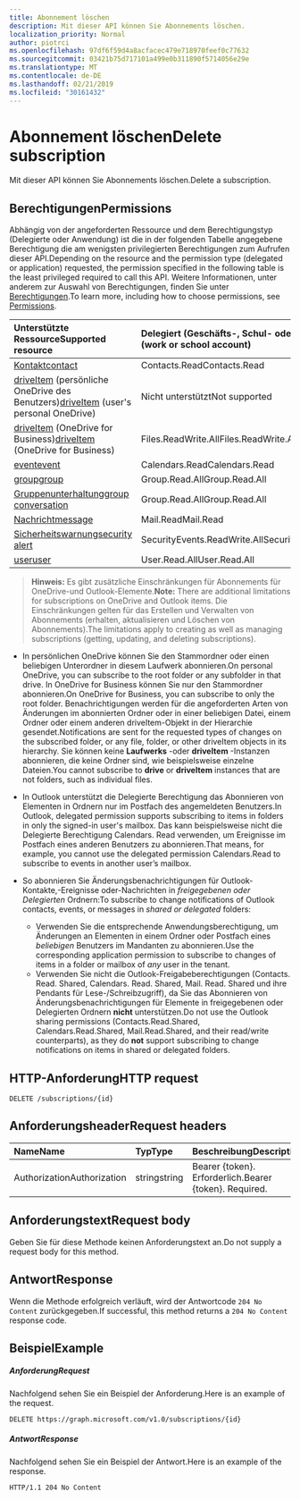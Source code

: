 ```yaml
---
title: Abonnement löschen
description: Mit dieser API können Sie Abonnements löschen.
localization_priority: Normal
author: piotrci
ms.openlocfilehash: 97df6f59d4a8acfacec479e718970feef0c77632
ms.sourcegitcommit: 03421b75d717101a499e0b311890f5714056e29e
ms.translationtype: MT
ms.contentlocale: de-DE
ms.lasthandoff: 02/21/2019
ms.locfileid: "30161432"
---
```

# <a name="delete-subscription"></a><span data-ttu-id="9e273-103">Abonnement löschen</span><span class="sxs-lookup"><span data-stu-id="9e273-103">Delete subscription</span></span>

<span data-ttu-id="9e273-104">Mit dieser API können Sie Abonnements löschen.</span><span class="sxs-lookup"><span data-stu-id="9e273-104">Delete a subscription.</span></span>

## <a name="permissions"></a><span data-ttu-id="9e273-105">Berechtigungen</span><span class="sxs-lookup"><span data-stu-id="9e273-105">Permissions</span></span>

<span data-ttu-id="9e273-106">Abhängig von der angeforderten Ressource und dem Berechtigungstyp (Delegierte oder Anwendung) ist die in der folgenden Tabelle angegebene Berechtigung die am wenigsten privilegierten Berechtigungen zum Aufrufen dieser API.</span><span class="sxs-lookup"><span data-stu-id="9e273-106">Depending on the resource and the permission type (delegated or application) requested, the permission specified in the following table is the least privileged required to call this API.</span></span> <span data-ttu-id="9e273-107">Weitere Informationen, unter anderem zur Auswahl von Berechtigungen, finden Sie unter [Berechtigungen](/graph/permissions-reference).</span><span class="sxs-lookup"><span data-stu-id="9e273-107">To learn more, including how to choose permissions, see [Permissions](/graph/permissions-reference).</span></span>

| <span data-ttu-id="9e273-108">Unterstützte Ressource</span><span class="sxs-lookup"><span data-stu-id="9e273-108">Supported resource</span></span> | <span data-ttu-id="9e273-109">Delegiert (Geschäfts-, Schul- oder Unikonto)</span><span class="sxs-lookup"><span data-stu-id="9e273-109">Delegated (work or school account)</span></span> | <span data-ttu-id="9e273-110">Delegiert (persönliches Microsoft-Konto)</span><span class="sxs-lookup"><span data-stu-id="9e273-110">Delegated (personal Microsoft account)</span></span> | <span data-ttu-id="9e273-111">Anwendung</span><span class="sxs-lookup"><span data-stu-id="9e273-111">Application</span></span> |
|:-----|:-----|:-----|:-----|
|[<span data-ttu-id="9e273-112">Kontakt</span><span class="sxs-lookup"><span data-stu-id="9e273-112">contact</span></span>](../resources/contact.md) | <span data-ttu-id="9e273-113">Contacts.Read</span><span class="sxs-lookup"><span data-stu-id="9e273-113">Contacts.Read</span></span> | <span data-ttu-id="9e273-114">Contacts.Read</span><span class="sxs-lookup"><span data-stu-id="9e273-114">Contacts.Read</span></span> | <span data-ttu-id="9e273-115">Contacts.Read</span><span class="sxs-lookup"><span data-stu-id="9e273-115">Contacts.Read</span></span> |
|<span data-ttu-id="9e273-116">[driveItem](../resources/driveitem.md) (persönliche OneDrive des Benutzers)</span><span class="sxs-lookup"><span data-stu-id="9e273-116">[driveItem](../resources/driveitem.md) (user's personal OneDrive)</span></span> | <span data-ttu-id="9e273-117">Nicht unterstützt</span><span class="sxs-lookup"><span data-stu-id="9e273-117">Not supported</span></span> | <span data-ttu-id="9e273-118">Files.ReadWrite</span><span class="sxs-lookup"><span data-stu-id="9e273-118">Files.ReadWrite</span></span> | <span data-ttu-id="9e273-119">Nicht unterstützt</span><span class="sxs-lookup"><span data-stu-id="9e273-119">Not supported</span></span> |
|<span data-ttu-id="9e273-120">[driveItem](../resources/driveitem.md) (OneDrive for Business)</span><span class="sxs-lookup"><span data-stu-id="9e273-120">[driveItem](../resources/driveitem.md) (OneDrive for Business)</span></span> | <span data-ttu-id="9e273-121">Files.ReadWrite.All</span><span class="sxs-lookup"><span data-stu-id="9e273-121">Files.ReadWrite.All</span></span> | <span data-ttu-id="9e273-122">Nicht unterstützt</span><span class="sxs-lookup"><span data-stu-id="9e273-122">Not supported</span></span> | <span data-ttu-id="9e273-123">Files.ReadWrite.All</span><span class="sxs-lookup"><span data-stu-id="9e273-123">Files.ReadWrite.All</span></span> |
|[<span data-ttu-id="9e273-124">event</span><span class="sxs-lookup"><span data-stu-id="9e273-124">event</span></span>](../resources/event.md) | <span data-ttu-id="9e273-125">Calendars.Read</span><span class="sxs-lookup"><span data-stu-id="9e273-125">Calendars.Read</span></span> | <span data-ttu-id="9e273-126">Calendars.Read</span><span class="sxs-lookup"><span data-stu-id="9e273-126">Calendars.Read</span></span> | <span data-ttu-id="9e273-127">Calendars.Read</span><span class="sxs-lookup"><span data-stu-id="9e273-127">Calendars.Read</span></span> |
|[<span data-ttu-id="9e273-128">group</span><span class="sxs-lookup"><span data-stu-id="9e273-128">group</span></span>](../resources/group.md) | <span data-ttu-id="9e273-129">Group.Read.All</span><span class="sxs-lookup"><span data-stu-id="9e273-129">Group.Read.All</span></span> | <span data-ttu-id="9e273-130">Nicht unterstützt</span><span class="sxs-lookup"><span data-stu-id="9e273-130">Not supported</span></span> | <span data-ttu-id="9e273-131">Group.Read.All</span><span class="sxs-lookup"><span data-stu-id="9e273-131">Group.Read.All</span></span> |
|[<span data-ttu-id="9e273-132">Gruppenunterhaltung</span><span class="sxs-lookup"><span data-stu-id="9e273-132">group conversation</span></span>](../resources/conversation.md) | <span data-ttu-id="9e273-133">Group.Read.All</span><span class="sxs-lookup"><span data-stu-id="9e273-133">Group.Read.All</span></span> | <span data-ttu-id="9e273-134">Nicht unterstützt</span><span class="sxs-lookup"><span data-stu-id="9e273-134">Not supported</span></span> | <span data-ttu-id="9e273-135">Nicht unterstützt</span><span class="sxs-lookup"><span data-stu-id="9e273-135">Not supported</span></span> |
|[<span data-ttu-id="9e273-136">Nachricht</span><span class="sxs-lookup"><span data-stu-id="9e273-136">message</span></span>](../resources/message.md) | <span data-ttu-id="9e273-137">Mail.Read</span><span class="sxs-lookup"><span data-stu-id="9e273-137">Mail.Read</span></span> | <span data-ttu-id="9e273-138">Mail.Read</span><span class="sxs-lookup"><span data-stu-id="9e273-138">Mail.Read</span></span> | <span data-ttu-id="9e273-139">Mail.Read</span><span class="sxs-lookup"><span data-stu-id="9e273-139">Mail.Read</span></span> |
|[<span data-ttu-id="9e273-140">Sicherheitswarnung</span><span class="sxs-lookup"><span data-stu-id="9e273-140">security alert</span></span>](../resources/alert.md) | <span data-ttu-id="9e273-141">SecurityEvents.ReadWrite.All</span><span class="sxs-lookup"><span data-stu-id="9e273-141">SecurityEvents.ReadWrite.All</span></span> | <span data-ttu-id="9e273-142">Nicht unterstützt</span><span class="sxs-lookup"><span data-stu-id="9e273-142">Not supported</span></span> | <span data-ttu-id="9e273-143">SecurityEvents.ReadWrite.All</span><span class="sxs-lookup"><span data-stu-id="9e273-143">SecurityEvents.ReadWrite.All</span></span> |
|[<span data-ttu-id="9e273-144">user</span><span class="sxs-lookup"><span data-stu-id="9e273-144">user</span></span>](../resources/user.md) | <span data-ttu-id="9e273-145">User.Read.All</span><span class="sxs-lookup"><span data-stu-id="9e273-145">User.Read.All</span></span> | <span data-ttu-id="9e273-146">User.Read.All</span><span class="sxs-lookup"><span data-stu-id="9e273-146">User.Read.All</span></span> | <span data-ttu-id="9e273-147">User.Read.All</span><span class="sxs-lookup"><span data-stu-id="9e273-147">User.Read.All</span></span> |

> <span data-ttu-id="9e273-148">**Hinweis:** Es gibt zusätzliche Einschränkungen für Abonnements für OneDrive-und Outlook-Elemente.</span><span class="sxs-lookup"><span data-stu-id="9e273-148">**Note:** There are additional limitations for subscriptions on OneDrive and Outlook items.</span></span> <span data-ttu-id="9e273-149">Die Einschränkungen gelten für das Erstellen und Verwalten von Abonnements (erhalten, aktualisieren und Löschen von Abonnements).</span><span class="sxs-lookup"><span data-stu-id="9e273-149">The limitations apply to creating as well as managing subscriptions (getting, updating, and deleting subscriptions).</span></span>

- <span data-ttu-id="9e273-150">In persönlichen OneDrive können Sie den Stammordner oder einen beliebigen Unterordner in diesem Laufwerk abonnieren.</span><span class="sxs-lookup"><span data-stu-id="9e273-150">On personal OneDrive, you can subscribe to the root folder or any subfolder in that drive.</span></span> <span data-ttu-id="9e273-151">In OneDrive for Business können Sie nur den Stammordner abonnieren.</span><span class="sxs-lookup"><span data-stu-id="9e273-151">On OneDrive for Business, you can subscribe to only the root folder.</span></span> <span data-ttu-id="9e273-152">Benachrichtigungen werden für die angeforderten Arten von Änderungen im abonnierten Ordner oder in einer beliebigen Datei, einem Ordner oder einem anderen driveItem-Objekt in der Hierarchie gesendet.</span><span class="sxs-lookup"><span data-stu-id="9e273-152">Notifications are sent for the requested types of changes on the subscribed folder, or any file, folder, or other driveItem objects in its hierarchy.</span></span> <span data-ttu-id="9e273-153">Sie können keine **Laufwerks** -oder **driveItem** -Instanzen abonnieren, die keine Ordner sind, wie beispielsweise einzelne Dateien.</span><span class="sxs-lookup"><span data-stu-id="9e273-153">You cannot subscribe to **drive** or **driveItem** instances that are not folders, such as individual files.</span></span>

- <span data-ttu-id="9e273-154">In Outlook unterstützt die Delegierte Berechtigung das Abonnieren von Elementen in Ordnern nur im Postfach des angemeldeten Benutzers.</span><span class="sxs-lookup"><span data-stu-id="9e273-154">In Outlook, delegated permission supports subscribing to items in folders in only the signed-in user's mailbox.</span></span> <span data-ttu-id="9e273-155">Das kann beispielsweise nicht die Delegierte Berechtigung Calendars. Read verwenden, um Ereignisse im Postfach eines anderen Benutzers zu abonnieren.</span><span class="sxs-lookup"><span data-stu-id="9e273-155">That means, for example, you cannot use the delegated permission Calendars.Read to subscribe to events in another user’s mailbox.</span></span>
- <span data-ttu-id="9e273-156">So abonnieren Sie Änderungsbenachrichtigungen für Outlook-Kontakte,-Ereignisse oder-Nachrichten in _freigegebenen oder Delegierten_ Ordnern:</span><span class="sxs-lookup"><span data-stu-id="9e273-156">To subscribe to change notifications of Outlook contacts, events, or messages in _shared or delegated_ folders:</span></span>

  - <span data-ttu-id="9e273-157">Verwenden Sie die entsprechende Anwendungsberechtigung, um Änderungen an Elementen in einem Ordner oder Postfach eines _beliebigen_ Benutzers im Mandanten zu abonnieren.</span><span class="sxs-lookup"><span data-stu-id="9e273-157">Use the corresponding application permission to subscribe to changes of items in a folder or mailbox of _any_ user in the tenant.</span></span>
  - <span data-ttu-id="9e273-158">Verwenden Sie nicht die Outlook-Freigabeberechtigungen (Contacts. Read. Shared, Calendars. Read. Shared, Mail. Read. Shared und ihre Pendants für Lese-/Schreibzugriff), da Sie das Abonnieren von Änderungsbenachrichtigungen für Elemente in freigegebenen oder Delegierten Ordnern **nicht** unterstützen.</span><span class="sxs-lookup"><span data-stu-id="9e273-158">Do not use the Outlook sharing permissions (Contacts.Read.Shared, Calendars.Read.Shared, Mail.Read.Shared, and their read/write counterparts), as they do **not** support subscribing to change notifications on items in shared or delegated folders.</span></span>


## <a name="http-request"></a><span data-ttu-id="9e273-159">HTTP-Anforderung</span><span class="sxs-lookup"><span data-stu-id="9e273-159">HTTP request</span></span>

<!-- { "blockType": "ignored" } -->

```http
DELETE /subscriptions/{id}
```

## <a name="request-headers"></a><span data-ttu-id="9e273-160">Anforderungsheader</span><span class="sxs-lookup"><span data-stu-id="9e273-160">Request headers</span></span>

| <span data-ttu-id="9e273-161">Name</span><span class="sxs-lookup"><span data-stu-id="9e273-161">Name</span></span>       | <span data-ttu-id="9e273-162">Typ</span><span class="sxs-lookup"><span data-stu-id="9e273-162">Type</span></span> | <span data-ttu-id="9e273-163">Beschreibung</span><span class="sxs-lookup"><span data-stu-id="9e273-163">Description</span></span>|
|:-----------|:------|:----------|
| <span data-ttu-id="9e273-164">Authorization</span><span class="sxs-lookup"><span data-stu-id="9e273-164">Authorization</span></span>  | <span data-ttu-id="9e273-165">string</span><span class="sxs-lookup"><span data-stu-id="9e273-165">string</span></span>  | <span data-ttu-id="9e273-p105">Bearer {token}. Erforderlich.</span><span class="sxs-lookup"><span data-stu-id="9e273-p105">Bearer {token}. Required.</span></span> |

## <a name="request-body"></a><span data-ttu-id="9e273-168">Anforderungstext</span><span class="sxs-lookup"><span data-stu-id="9e273-168">Request body</span></span>

<span data-ttu-id="9e273-169">Geben Sie für diese Methode keinen Anforderungstext an.</span><span class="sxs-lookup"><span data-stu-id="9e273-169">Do not supply a request body for this method.</span></span>

## <a name="response"></a><span data-ttu-id="9e273-170">Antwort</span><span class="sxs-lookup"><span data-stu-id="9e273-170">Response</span></span>

<span data-ttu-id="9e273-171">Wenn die Methode erfolgreich verläuft, wird der Antwortcode `204 No Content` zurückgegeben.</span><span class="sxs-lookup"><span data-stu-id="9e273-171">If successful, this method returns a `204 No Content` response code.</span></span>

## <a name="example"></a><span data-ttu-id="9e273-172">Beispiel</span><span class="sxs-lookup"><span data-stu-id="9e273-172">Example</span></span>

##### <a name="request"></a><span data-ttu-id="9e273-173">Anforderung</span><span class="sxs-lookup"><span data-stu-id="9e273-173">Request</span></span>

<span data-ttu-id="9e273-174">Nachfolgend sehen Sie ein Beispiel der Anforderung.</span><span class="sxs-lookup"><span data-stu-id="9e273-174">Here is an example of the request.</span></span>
<!-- {
  "blockType": "request",
  "name": "delete_subscription"
}-->

```http
DELETE https://graph.microsoft.com/v1.0/subscriptions/{id}
```

##### <a name="response"></a><span data-ttu-id="9e273-175">Antwort</span><span class="sxs-lookup"><span data-stu-id="9e273-175">Response</span></span>

<span data-ttu-id="9e273-176">Nachfolgend sehen Sie ein Beispiel der Antwort.</span><span class="sxs-lookup"><span data-stu-id="9e273-176">Here is an example of the response.</span></span>
<!-- {
  "blockType": "response",
  "truncated": false,
  "@odata.type": "microsoft.graph.subscription"
} -->

```http
HTTP/1.1 204 No Content
```

<!-- {
  "type": "#page.annotation",
  "description": "Delete subscription",
  "keywords": "",
  "section": "documentation",
  "tocPath": ""
}-->
